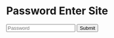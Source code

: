 # Password Enter Site

<input class="pass" type="text" id="passinput" placeholder="Password">
<input class="button" onclick="passcheck()" id="checkbtn" type="submit" />

<script src="https://code.jquery.com/jquery-3.6.0.min.js"></script>
<script>
const inoselist = ["猪瀬", "猪せ", "猪セ", "いの瀬", "イノ瀬", "いノ瀬", "イの瀬", "いのせ", "イノセ", "イのせ", "いノせ", "いのセ", "イノせ", "いノセ", "イのセ"];
function passcheck(){
    if ($('.pass').val() === "031-12") {
        window.location.href = "031-12.html";
    } else if ($('.pass').val.toLowerCase === 'inose' || inoselist.some(v => $('.pass').val().includes(v))) {
        $(".pass").val("");
        $('.pass').attr('placeholder', '自分の名前入れられても…w');
        setTimeout(function(){
            $('.pass').attr('placeholder', 'Name X Password ○');
        },1000);
    } else {
        $(".pass").val("");
        $('.pass').attr('placeholder', 'Password');
    }
}
</script>

<script>
var input = document.getElementById("passinput");

input.addEventListener("keyup", function(event) {
  if (event.keyCode === 13) {
    passcheck();
  }
});
</script>
